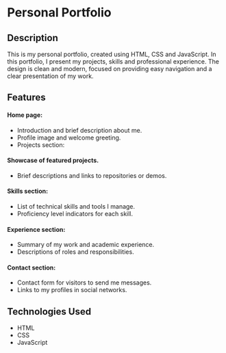 
# Personal Portfolio
## Description
This is my personal portfolio, created using HTML, CSS and JavaScript. In this portfolio, I present my projects, skills and professional experience. The design is clean and modern, focused on providing easy navigation and a clear presentation of my work.

## Features
#### Home page:

+ Introduction and brief description about me.
+ Profile image and welcome greeting.
+ Projects section:

#### Showcase of featured projects.
+ Brief descriptions and links to repositories or demos.
#### Skills section:

+ List of technical skills and tools I manage.
+ Proficiency level indicators for each skill.
#### Experience section:

+ Summary of my work and academic experience.
+ Descriptions of roles and responsibilities.
#### Contact section:

+ Contact form for visitors to send me messages.
+ Links to my profiles in social networks.

## Technologies Used
+ HTML
+ CSS
+ JavaScript
